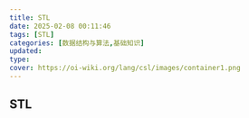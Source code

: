 ```yaml
---
title: STL
date: 2025-02-08 00:11:46
tags: [STL]
categories: [数据结构与算法,基础知识]
updated: 
type: 
cover: https://oi-wiki.org/lang/csl/images/container1.png
---
```


## STL


